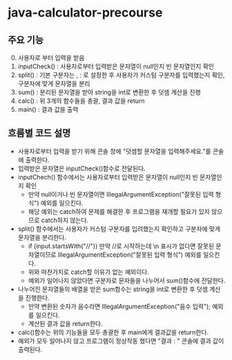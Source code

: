 # java-calculator-precourse

## 주요 기능
0. 사용자로 부터 입력을 받음
1. inputCheck() : 사용자로부터 입력받은 문자열이 null인지 빈 문자열인지 확인
2. split() : 기본 구분자는 , : 로 설정한 후 사용자가 커스텀 구분자를 입력했는지 확인, 구분자에 맞게 문자열을 분리
3. sum() : 분리된 문자열을 받아 string을 int로 변환한 후 덧셈 계산을 진행
4. calc() : 위 3개의 함수들을 총괄, 결과 값을 return
5. main() : 결과 값을 출력

## 흐름별 코드 설명
+ 사용자로부터 입력을 받기 위해 콘솔 창에 "덧셈할 문자열을 입력해주세요."를 콘솔에 출력한다.
+ 입력받은 문자열은 inputCheck()함수로 전달된다.
+ inputChech() 함수에서는 사용자로부터 입력받은 문자열이 null인지 빈 문자열인지 확인
  + 만약 null이거나 빈 문자열이면 IllegalArgumentException("잘못된 입력 형식") 예외를 일으킨다.
  + 해당 예외는 catch하여 문제를 해결한 후 프로그램을 재개할 필요가 있지 않으므로 catch하지 않는다.
+ split() 함수에서는 사용자가 커스텀 구분자를 입려했는지 확인하고 구분자에 맞게 문자열을 분리한다.
  + if (input.startsWith("//")) 만약 //로 시작하는데 \n 표시가 없다면 잘못된 문자열이므로 IllegalArgumentException("잘못된 입력 형식") 예외를 일으킨다.
  + 위와 마찬가지로 catch할 이유가 없는 예외이다.
  + 예외가 일어나지 않았다면 구분자로 문자들을 나누어서 sum()함수에 전달한다.
+ 나누어진 문자열들의 배열을 받은 sum함수는 string을 int로 변환한 후 덧셈 계산을 진행한다.
  + 만약 변환된 숫자가 음수라면 IllegalArgumentException("음수 입력"); 예외를 일으킨다.
  + 계산된 결과 값을 return한다.
+ calc()함수는 위의 기능들을 모두 총괄한 후 main에게 결과값을 return한다.
+ 예외가 모두 일어나지 않고 프로그램이 정상작동 했다면 "결과 : " 콘솔에 결과 값이 출력된다.

